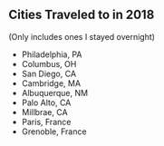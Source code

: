 ## Cities Traveled to in 2018

(Only includes ones I stayed overnight)

* Philadelphia, PA
* Columbus, OH
* San Diego, CA
* Cambridge, MA
* Albuquerque, NM
* Palo Alto, CA
* Millbrae, CA
* Paris, France
* Grenoble, France
